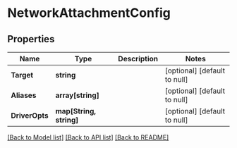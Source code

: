 # NetworkAttachmentConfig

## Properties
Name | Type | Description | Notes
------------ | ------------- | ------------- | -------------
**Target** | **string** |  | [optional] [default to null]
**Aliases** | **array[string]** |  | [optional] [default to null]
**DriverOpts** | **map[String, string]** |  | [optional] [default to null]

[[Back to Model list]](../README.md#documentation-for-models) [[Back to API list]](../README.md#documentation-for-api-endpoints) [[Back to README]](../README.md)


